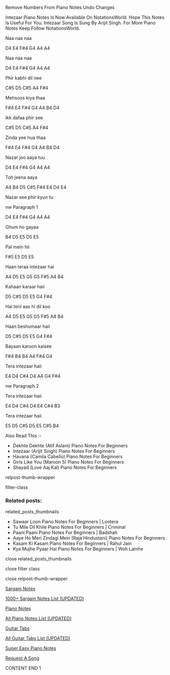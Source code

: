 
Remove Numbers From Piano Notes
Undo Changes

Intezaar Piano Notes Is Now Available On NotationsWorld. Hope This Notes Is Useful For You. Intezaar Song Is Sung By Arijit Singh. For More Piano Notes Keep Follow NotationsWorld.

Naa naa naa

D4 E4 F#4 G4 A4 A4

Naa naa naa

D4 E4 F#4 G4 A4 A4

Phir kabhi dil nee

C#5 D5 C#5 A4 F#4

Mehsoos kiya thaa

F#4 E4 F#4 G4 A4 B4 D4

Ikk dafaa phir see

C#5 D5 C#5 A4 F#4

Zinda yee hua thaa

F#4 E4 F#4 G4 A4 B4 D4

Nazar joo aaya tuu

D4 E4 F#4 G4 A4 A4

Toh jeena aaya

A4 B4 D5 C#5 F#4 E4 D4 E4

Nazar see phir kyun tu

nw Paragraph 1

D4 E4 F#4 G4 A4 A4

Ghum ho gayaa

B4 D5 E5 D5 E5

Pal mein hii

F#5 E5 D5 E5

Haan teraa intezaar hai

A4 D5 E5 G5 G5 F#5 A4 B4

Kahaan karaar haii

D5 C#5 D5 E5 G4 F#4

Hai terii aas hi dil koo

A4 D5 E5 G5 G5 F#5 A4 B4

Haan beshumaar haii

D5 C#5 D5 E5 G4 F#4

Bayaan karoon kaisee

F#4 B4 B4 A4 F#4 G4

Tera intezaar haii

E4 D4 C#4 D4 A4 G4 F#4

nw Paragraph 2

Tera intezaar haii

E4 D4 C#4 D4 E4 C#4 B3

Tera intezaar haii

E5 D5 C#5 D5 E5 C#5 B4

Also Read This :-

* Dekhte Dekhte (Atif Aslam) Piano Notes For Beginners
* Intezaar (Arijit Singh) Piano Notes For Beginners
* Havana (Camila Cabello) Piano Notes For Beginners
* Girls Like You (Maroon 5) Piano Notes For Beginners
* Shayad (Love Aaj Kal) Piano Notes For Beginners

relpost-thumb-wrapper

filter-class

### Related posts:

related_posts_thumbnails

* Sawaar Loon Piano Notes For Beginners | Lootera
* Tu Mile Dil Khile Piano Notes For Beginners | Criminal
* Paani Paani Piano Notes For Beginners | Badshah
* Aaye Ho Meri Zindagi Mein (Raja Hindustani) Piano Notes For Beginners
* Kasam Ki Kasam Piano Notes For Beginners | Rahul Jain
* Kya Mujhe Pyaar Hai Piano Notes For Beginners | Woh Lamhe

close related_posts_thumbnails

close filter class

close relpost-thumb-wrapper

[Sargam Notes](https://www.notationsworld.com/sargam-notes.html)

[1000+ Sargam Notes List (UPDATED)](https://www.notationsworld.com/all-songs-list-sargam-notes.html)

[Piano Notes](https://www.notationsworld.com/piano-notes.html)

[All Piano Notes List (UPDATED)](https://www.notationsworld.com/all-songs-list-piano-notes.html)

[Guitar Tabs](https://www.notationsworld.com/guitar-tabs.html)

[All Guitar Tabs List (UPDATED)](https://www.notationsworld.com/all-songs-list-guitar-tabs.html)

[Super Easy Piano Notes](https://studywall.in/)

[Request A Song](https://www.notationsworld.com/request-a-song.html)

CONTENT END 1


